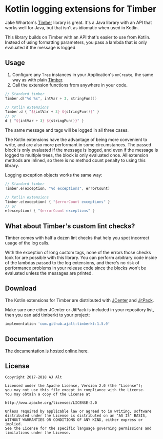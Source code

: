 # Kotlin logging extensions for Timber

Jake Wharton's [Timber](https://github.com/JakeWharton/timber) library is great. It's a Java library with an API that works well for Java, but that isn't as idiomatic when used in Kotlin. 

This library builds on Timber with an API that's easier to use from Kotlin. Instead of using formatting parameters, you pass a lambda that is only evaluated if the message is logged.

## Usage

1. Configure any `Tree` instances in your Application's `onCreate`, the same way as with plain [Timber](https://github.com/JakeWharton/timber#usage).
2. Call the extension functions from anywhere in your code.

```kotlin
// Standard timber
Timber.d("%d %s", intVar + 3, stringFun())

// Kotlin extensions
Timber.d { "${intVar + 3} ${stringFun()}" }
// or
d { "${intVar + 3} ${stringFun()}" }
```

The same message and tags will be logged in all three cases. 

The Kotlin extensions have the advantage of being more convenient to write, and are also more performant in some circumstances. The passed block is only evaluated if the message is logged, and even if the message is logged to multiple trees, the block is only evaluated once. All extension methods are inlined, so there is no method count penalty to using this library.

Logging exception objects works the same way:

```kotlin
// Standard timber
Timber.e(exception, "%d exceptions", errorCount)

// Kotlin extensions
Timber.e(exception) { "$errorCount exceptions" }
// or
e(exception) { "$errorCount exceptions" }
```

## What about Timber's custom lint checks?

Timber comes with half a dozen lint checks that help you spot incorrect usage of the log calls. 

With the exception of long custom tags, none of the errors those checks look for are possible with this library. You can perform arbitrary code inside of the lambdas passed to the log extensions, and there's no risk of performance problems in your release code since the blocks won't be evaluated unless the messages are printed.

## Download

The Kotlin extensions for Timber are distributed with [JCenter](https://bintray.com/ajalt/maven/timberkt) and
[JitPack](https://jitpack.io/#ajalt/timberkt/1.5.0).

Make sure one either JCenter or JitPack is included in your repository
list, then you can add timberkt to your project:

```groovy
implementation 'com.github.ajalt:timberkt:1.5.0'
```

## Documentation

[The documentation is hosted online here](https://jitpack.io/com/github/ajalt/timberkt/1.5.0/javadoc/timberkt/com.github.ajalt.timberkt/index.html).

## License

```
Copyright 2017-2018 AJ Alt

Licensed under the Apache License, Version 2.0 (the "License");
you may not use this file except in compliance with the License.
You may obtain a copy of the License at

http://www.apache.org/licenses/LICENSE-2.0

Unless required by applicable law or agreed to in writing, software
distributed under the License is distributed on an "AS IS" BASIS,
WITHOUT WARRANTIES OR CONDITIONS OF ANY KIND, either express or implied.
See the License for the specific language governing permissions and
limitations under the License.
```
